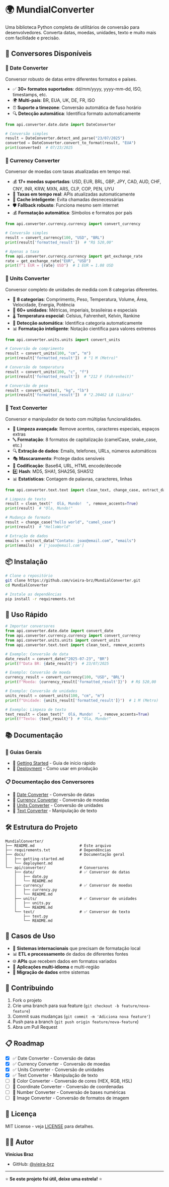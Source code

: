 # 🌍 MundialConverter

Uma biblioteca Python completa de utilitários de conversão para desenvolvedores. Converta datas, moedas, unidades, texto e muito mais com facilidade e precisão.

## 🚀 Conversores Disponíveis

### 📅 Date Converter
Conversor robusto de datas entre diferentes formatos e países.
- ✅ **30+ formatos suportados**: dd/mm/yyyy, yyyy-mm-dd, ISO, timestamps, etc.
- 🌍 **Multi-país**: BR, EUA, UK, DE, FR, ISO
- ⏰ **Suporte a timezone**: Conversão automática de fuso horário
- 🔍 **Detecção automática**: Identifica formato automaticamente

```python
from api.converter.date.date import DateConverter

# Conversão simples
result = DateConverter.detect_and_parse("23/07/2025")
converted = DateConverter.convert_to_format(result, "EUA")
print(converted)  # 07/23/2025
```

### 💱 Currency Converter
Conversor de moedas com taxas atualizadas em tempo real.
- 💰 **17+ moedas suportadas**: USD, EUR, BRL, GBP, JPY, CAD, AUD, CHF, CNY, INR, KRW, MXN, ARS, CLP, COP, PEN, UYU
- 🔄 **Taxas em tempo real**: APIs atualizadas automaticamente
- 💾 **Cache inteligente**: Evita chamadas desnecessárias
- 🛡️ **Fallback robusto**: Funciona mesmo sem internet
- 💰 **Formatação automática**: Símbolos e formatos por país

```python
from api.converter.currency.currency import convert_currency

# Conversão simples
result = convert_currency(100, "USD", "BRL")
print(result['formatted_result'])  # "R$ 520,00"

# Apenas a taxa
from api.converter.currency.currency import get_exchange_rate
rate = get_exchange_rate("EUR", "USD")
print(f"1 EUR = {rate} USD")  # 1 EUR = 1.08 USD
```

### 📏 Units Converter
Conversor completo de unidades de medida com 8 categorias diferentes.
- 📏 **8 categorias**: Comprimento, Peso, Temperatura, Volume, Área, Velocidade, Energia, Potência
- 🔄 **60+ unidades**: Métricas, imperiais, brasileiras e especiais
- 🌡️ **Temperatura especial**: Celsius, Fahrenheit, Kelvin, Rankine
- 🎯 **Detecção automática**: Identifica categoria automaticamente
- 📊 **Formatação inteligente**: Notação científica para valores extremos

```python
from api.converter.units.units import convert_units

# Conversão de comprimento
result = convert_units(100, "cm", "m")
print(result['formatted_result'])  # "1 M (Metro)"

# Conversão de temperatura
result = convert_units(100, "c", "f")
print(result['formatted_result'])  # "212 F (Fahrenheit)"

# Conversão de peso
result = convert_units(1, "kg", "lb")
print(result['formatted_result'])  # "2.20462 LB (Libra)"
```

### 📝 Text Converter
Conversor e manipulador de texto com múltiplas funcionalidades.
- 🧹 **Limpeza avançada**: Remove acentos, caracteres especiais, espaços extras
- 🔤 **Formatação**: 8 formatos de capitalização (camelCase, snake_case, etc.)
- 🔍 **Extração de dados**: Emails, telefones, URLs, números automáticos
- 🎭 **Mascaramento**: Protege dados sensíveis
- 🔐 **Codificação**: Base64, URL, HTML encode/decode
- #️⃣ **Hash**: MD5, SHA1, SHA256, SHA512
- 📊 **Estatísticas**: Contagem de palavras, caracteres, linhas

```python
from api.converter.text.text import clean_text, change_case, extract_data

# Limpeza de texto
result = clean_text("  Olá, Mundo!  ", remove_accents=True)
print(result)  # "Ola, Mundo!"

# Mudança de formato
result = change_case("hello world", "camel_case")
print(result)  # "HelloWorld"

# Extração de dados
emails = extract_data("Contato: joao@email.com", "emails")
print(emails)  # ['joao@email.com']
```

## 📦 Instalação

```bash
# Clone o repositório
git clone https://github.com/vieira-brz/MundialConverter.git
cd MundialConverter

# Instale as dependências
pip install -r requirements.txt
```

## 🔧 Uso Rápido

```python
# Importar conversores
from api.converter.date.date import convert_date
from api.converter.currency.currency import convert_currency
from api.converter.units.units import convert_units
from api.converter.text.text import clean_text, remove_accents

# Exemplo: Conversão de data
date_result = convert_date("2025-07-23", "BR")
print(f"Data BR: {date_result}")  # 23/07/2025

# Exemplo: Conversão de moeda
currency_result = convert_currency(100, "USD", "BRL")
print(f"Moeda: {currency_result['formatted_result']}")  # R$ 520,00

# Exemplo: Conversão de unidades
units_result = convert_units(100, "cm", "m")
print(f"Unidade: {units_result['formatted_result']}")  # 1 M (Metro)

# Exemplo: Limpeza de texto
text_result = clean_text("  Olá, Mundo!  ", remove_accents=True)
print(f"Texto: {text_result}")  # "Ola, Mundo!"
```

## 📚 Documentação

### 📖 Guias Gerais
- 📖 [Getting Started](./docs/getting-started.md) - Guia de início rápido
- 🚀 [Deployment](./docs/deployment.md) - Como usar em produção

### 📋 Documentação dos Conversores
- 📅 [Date Converter](./api/converter/date/README.md) - Conversão de datas
- 💱 [Currency Converter](./api/converter/currency/README.md) - Conversão de moedas
- 📏 [Units Converter](./api/converter/units/README.md) - Conversão de unidades
- 📝 [Text Converter](./api/converter/text/README.md) - Manipulação de texto

## 🛠️ Estrutura do Projeto

```
MundialConverter/
├── README.md                    # Este arquivo
├── requirements.txt             # Dependências
├── docs/                        # Documentação geral
│   ├── getting-started.md
│   └── deployment.md
└── api/converter/               # Conversores
    ├── date/                    # ✅ Conversor de datas
    │   ├── date.py
    │   └── README.md
    ├── currency/                # ✅ Conversor de moedas
    │   ├── currency.py
    │   └── README.md
    ├── units/                   # ✅ Conversor de unidades
    │   ├── units.py
    │   └── README.md
    └── text/                    # ✅ Conversor de texto
        ├── text.py
        └── README.md
```

## 🎯 Casos de Uso

- 🏢 **Sistemas internacionais** que precisam de formatação local
- 📊 **ETL e processamento** de dados de diferentes fontes
- 🌐 **APIs** que recebem dados em formatos variados
- 📱 **Aplicações multi-idioma** e multi-região
- 🔄 **Migração de dados** entre sistemas

## 🤝 Contribuindo

1. Fork o projeto
2. Crie uma branch para sua feature (`git checkout -b feature/nova-feature`)
3. Commit suas mudanças (`git commit -m 'Adiciona nova feature'`)
4. Push para a branch (`git push origin feature/nova-feature`)
5. Abra um Pull Request

## 📋 Roadmap

- [x] ✅ Date Converter - Conversão de datas
- [x] ✅ Currency Converter - Conversão de moedas
- [x] ✅ Units Converter - Conversão de unidades
- [x] ✅ Text Converter - Manipulação de texto
- [ ] 🔄 Color Converter - Conversão de cores (HEX, RGB, HSL)
- [ ] 🔄 Coordinate Converter - Conversão de coordenadas
- [ ] 🔄 Number Converter - Conversão de bases numéricas
- [ ] 🔄 Image Converter - Conversão de formatos de imagem

## 📄 Licença

MIT License - veja [LICENSE](LICENSE) para detalhes.

## 👨‍💻 Autor

**Vinícius Braz**
- GitHub: [@vieira-brz](https://github.com/vieira-brz)

---

⭐ **Se este projeto foi útil, deixe uma estrela!** ⭐